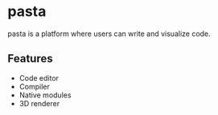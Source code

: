 # pasta

pasta is a platform where users can write and visualize code.

## Features

- Code editor
- Compiler
- Native modules
- 3D renderer
